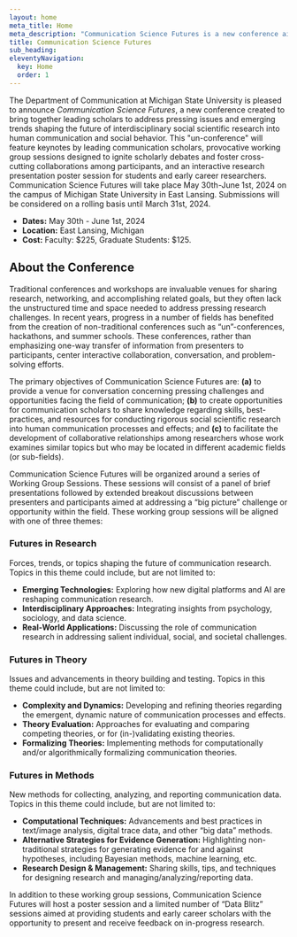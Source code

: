 ```yaml
---
layout: home
meta_title: Home
meta_description: "Communication Science Futures is a new conference aimed at addressing pressing issues and opportunities in the interdisciplinary, social scientific study of human communication. The conference will take place at Michigan State University May 30th - June 1st, 2024"
title: Communication Science Futures
sub_heading: 
eleventyNavigation:
  key: Home
  order: 1
---
```


The Department of Communication at Michigan State University is pleased to announce *Communication Science Futures*, a new conference created to bring together leading scholars to address pressing issues and emerging trends shaping the future of interdisciplinary social scientific research into human communication and social behavior. This "un-conference" will feature keynotes by leading communication scholars, provocative working group sessions designed to ignite scholarly debates and foster cross-cutting collaborations among participants, and an interactive research presentation poster session for students and early career researchers. Communication Science Futures will take place May 30th-June 1st, 2024 on the campus of Michigan State University in East Lansing. Submissions will be considered on a rolling basis until March 31st, 2024.

- **Dates:** May 30th - June 1st, 2024
- **Location:** East Lansing, Michigan
- **Cost:** Faculty: $225, Graduate Students: $125.

## About the Conference

Traditional conferences and workshops are invaluable venues for sharing research, networking, and accomplishing related goals, but they often lack the unstructured time and space needed to address pressing research challenges. In recent years, progress in a number of fields has benefited from the creation of non-traditional conferences such as “un”-conferences, hackathons, and summer schools. These conferences, rather than emphasizing one-way transfer of information from presenters to participants, center interactive collaboration, conversation, and problem-solving efforts.

The primary objectives of Communication Science Futures are: **(a)** to provide a venue for conversation concerning pressing challenges and opportunities facing the field of communication; **(b)** to create opportunities for communication scholars to share knowledge regarding skills, best-practices, and resources for conducting rigorous social scientific research into human communication processes and effects; and **(c)** to facilitate the development of collaborative relationships among researchers whose work examines similar topics but who may be located in different academic fields (or sub-fields).

Communication Science Futures will be organized around a series of Working Group Sessions. These sessions will consist of a panel of brief presentations followed by extended breakout discussions between presenters and participants aimed at addressing a “big picture” challenge or opportunity within the field. These working group sessions will be aligned with one of three themes:

### Futures in Research

Forces, trends, or topics shaping the future of communication research. Topics in this theme could include, but are not limited to:

- **Emerging Technologies:** Exploring how new digital platforms and AI are reshaping communication research.
- **Interdisciplinary Approaches:** Integrating insights from psychology, sociology, and data science.
- **Real-World Applications:** Discussing the role of communication research in addressing salient individual, social, and societal challenges.

### Futures in Theory

Issues and advancements in theory building and testing. Topics in this theme could include, but are not limited to:

- **Complexity and Dynamics:** Developing and refining theories regarding the emergent, dynamic nature of communication processes and effects.
- **Theory Evaluation:** Approaches for evaluating and comparing competing theories, or for (in-)validating existing theories.
- **Formalizing Theories:** Implementing methods for computationally and/or algorithmically formalizing communication theories.

### Futures in Methods

New methods for collecting, analyzing, and reporting communication data. Topics in this theme could include, but are not limited to:

- **Computational Techniques:** Advancements and best practices in text/image analysis, digital trace data, and other “big data” methods.
- **Alternative Strategies for Evidence Generation:** Highlighting non-traditional strategies for generating evidence for and against hypotheses, including Bayesian methods, machine learning, etc.
- **Research Design & Management:** Sharing skills, tips, and techniques for designing research and managing/analyzing/reporting data.

In addition to these working group sessions, Communication Science Futures will host a poster session and a limited number of “Data Blitz” sessions aimed at providing students and early career scholars with the opportunity to present and receive feedback on in-progress research.
